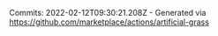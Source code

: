 Commits: 2022-02-12T09:30:21.208Z - Generated via https://github.com/marketplace/actions/artificial-grass
<br>
